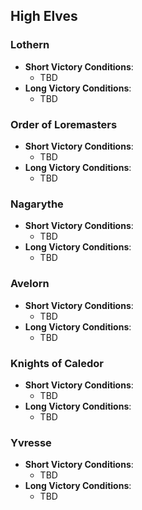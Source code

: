 ## High Elves		

### Lothern

* **Short Victory Conditions**:
	* TBD
* **Long Victory Conditions**:
	* TBD

### Order of Loremasters

* **Short Victory Conditions**:
	* TBD
* **Long Victory Conditions**:
	* TBD

### Nagarythe 

* **Short Victory Conditions**:
	* TBD
* **Long Victory Conditions**:
	* TBD

### Avelorn

* **Short Victory Conditions**:
	* TBD
* **Long Victory Conditions**:
	* TBD

### Knights of Caledor

* **Short Victory Conditions**:
	* TBD
* **Long Victory Conditions**:
	* TBD

### Yvresse

* **Short Victory Conditions**:
	* TBD
* **Long Victory Conditions**:
	* TBD
